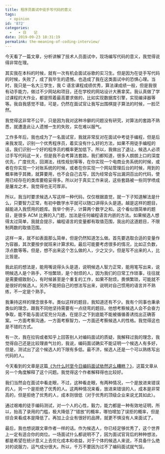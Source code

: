 ```yaml
---
title: 程序员面试中徒手写代码的意义
tags:
  - opinion
id: '872'
categories:
  -   - 日　　记
date: 2019-09-23 18:31:19
permalink: the-meaning-of-coding-interview/
---
```


今天看了一篇文章，分析讲解了技术人员面试中，现场编写代码的意义，我觉得说得非常在理。

其实我在本科的时候，就有一次有机会面试谷歌的实习生。但是因为在徒手写代码的时候，失败了，成了我毕生的遗憾。也造成了我在这类面试中的恐惧心理。当时，我只是一名大三学生，我 C 语言课程成绩优秀，算法课成绩一般，但是我很有动手能力，做过不少网站和项目，还在学校的网站设计大赛拿奖。我认真做了学过课程的大作业，都是照着最高要求做的，比如实现数据库引擎，实现编译器等等。我自我感觉不错，可是，仍然在面试官让我写出围棋提子算法的时候，一脸茫然。

我觉得这非常不公平，只是因为我对这种冷僻的问题没有研究，对算法的套路不熟悉，就遭逢此让人遗憾一生的失败，实在难以服气。

工作多年后，我也成为了一名面试官，我就非常反对在面试中考徒手编程，但是后来我发现，识别一个优秀程序员，着实没有什么好的方法，如果不用徒手编程的话，我们识别一个好的程序员的概率更加低下。所以，我做出了退让，候选人必须过手写代码这一关，但是我不会考算法套路，我们都知道，很多人朗朗上口的深度优先，广度优先，回溯法，线性规划等等，在你实现一个电商业务系统的时候，或者在你实现一个对账系统的时候，或者在你实现一个网站管理后台的时候，用到的概率微乎其微，就算要用，也不会自己去写，因为经常会写出漏洞百出的代码，使用已经存在的类库要稳妥得多。所以对于真实工作来说，这些套路被一些同学喷成是屠龙之术，我觉得也无可厚非。

所以，我当时要求候选人写这样一种代码，仅仅根据直觉，就一下子知道解法是什么，只要智力正常，有初中数学水平就可以随口讲得头头是道。越是这样的题目，越能进入我惯用的题库。我举个例子，计算两个数字之和。这个看似很简单的题目，是很多 ACM 比赛的入门题，加法是任何编程语言内嵌的方法。如果候选人想得太过简单，我就会提示，编程语言的变量都有取值范围，我出的这道题目，不限制两数的取值范围。

这样一来，就不如表面那么简单，但是仍然知道怎么做。首先要选取合适的变量作为容器，其次要按步就班来计算求和。最后可能要考虑很多的情况，比如正负数，浮点数等等。但是，想不出来这个怎么做的人，少之又少。但是写不出来的人，比比皆是。

我此前的想法是，能用嘴说得头头是道，说明候选人智力正常，能用笔写出来，说明候选人是个熟手，不怕繁琐，是个耐烦的人，因为我们的日常工作琐事，往往就是需要细致耐心，有时候甚至是个重复的工作，如果不耐烦，畏惧繁琐，可能就不是很好的候选人。另外不能把自己的想法写出来，说明对自己惯用的语言并不熟练，不一定是个熟手。

我秉持这样的理念很多年。类似这样的题目，我知道还有不少。我有个同事也秉承类似的理念，跟我不同他坚持需要有一点绕弯的题目。他想考察候选人会不会奋力争取，能不能与面试官充分沟通，在提示之下到底能不能被循循善诱找出正确答案。一方面考察沟通，一方面考察智力，一方面还考察候选人的性格。我觉得这也是不错的方式。

有一次，我在拉钩或者知乎上回答别人对编码面试的质疑，我解释过我的理念，我觉得自己还是比较理直气壮的，我说，编码面试确实不能证明一个候选人有多好，但是，测试出了这个候选人的下限有多低。最不济，候选人还是一个可以熟练写出代码的人。

今天看到的文章是这篇[《为什么时至今日编码面试依然这么糟糕？》](https://www.infoq.cn/article/vbWUmwCDyIxER794UJNU)，这篇文章从另一个角度解释了这个问题。我觉得这个作者解释得也比较好。

我们当然会在面试中看走眼，不过，这种看走眼，有两种情况，一个是放进来错误的人，另一个是拒绝了优秀的人。这两种情况来看，放进来错误的人，成本是非常高的，但是拒绝了优秀的人，成本则很低（对于优秀的顶级企业来说尤其如此）。

通过艰难的徒手编码测试，对一个人的心性，毅力，能力都是一种有效地证明，所以，抬高了录用的门槛，极大降低了“错放”的概率，哪怕增加了误拒的概率，但是综合来看成本是降低了。再加上企业有很好的品牌，就更不惧没有人来面试了。

最后，我也想说跟文章作者一样的话。作为候选人，你已经足够优秀了，这个世界上一定有适合你的岗位。一场面试什么都说明不了，因为面试官背后的种种想法，都是希望在统计意义上去优化成本和收益，对于个体的候选人来说，不具备什么绝对的说服力，运气成分很大。所以，千万不要因为过不了编码面试就气馁。